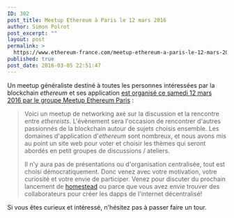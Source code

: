 ```yaml
---
ID: 302
post_title: Meetup Ethereum à Paris le 12 mars 2016
author: Simon Polrot
post_excerpt: ""
layout: post
permalink: >
  https://www.ethereum-france.com/meetup-ethereum-a-paris-le-12-mars-2016/
published: true
post_date: 2016-03-05 22:51:47
---
```

Un meetup généraliste destiné à toutes les personnes intéressées par la blockchain <em>ethereum</em> et ses application <span style="text-decoration: underline;"><a href="http://www.meetup.com/fr-FR/Ethereum-Paris/events/229368164/">est organisé ce samedi 12 mars 2016 par le groupe Meetup Ethereum Paris</a></span> :
<blockquote>Voici un meetup de networking axé sur la discussion et la rencontre entre <em>ethereists</em>. L'évènement sera l'occasion de rencontrer d'autres passionnés de la blockchain autour de sujets choisis ensemble. Les domaines d'application d'<em>ethereum</em> sont nombreux, et nous avons mis au point un site web pour voter et choisir les thèmes qui seront abordés en petit groupes de discussions / ateliers.

Il n'y aura pas de présentations ou d'organisation centralisée, tout est choisi démocratiquement. Donc venez avec votre motivation, votre curiosité et votre envie de participer. Venez pour discuter du prochain lancement de <a href="https://blog.ethereum.org/2016/02/29/homestead-release/">homestead</a> ou parce que vous avez envie trouver des collaborateurs pour créer les dapps de l'internet décentralisé!</blockquote>
Si vous êtes curieux et intéressé, n'hésitez pas à passer faire un tour.